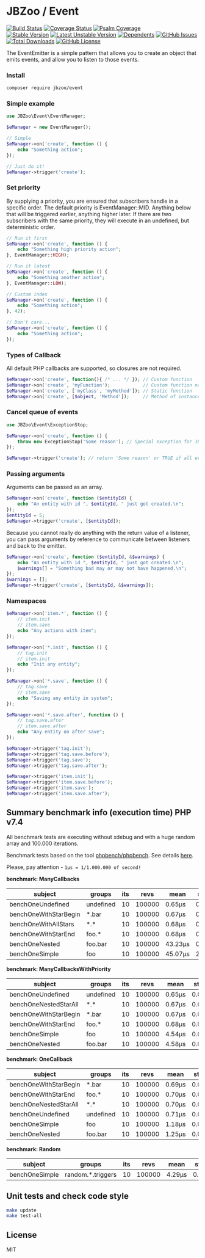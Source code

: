 # JBZoo / Event

[![Build Status](https://travis-ci.org/JBZoo/Event.svg?branch=master)](https://travis-ci.org/JBZoo/Event)    [![Coverage Status](https://coveralls.io/repos/JBZoo/Event/badge.svg)](https://coveralls.io/github/JBZoo/Event?branch=master)    [![Psalm Coverage](https://shepherd.dev/github/JBZoo/Event/coverage.svg)](https://shepherd.dev/github/JBZoo/Event)    
[![Stable Version](https://poser.pugx.org/jbzoo/event/version)](https://packagist.org/packages/jbzoo/event)    [![Latest Unstable Version](https://poser.pugx.org/jbzoo/event/v/unstable)](https://packagist.org/packages/jbzoo/event)    [![Dependents](https://poser.pugx.org/jbzoo/event/dependents)](https://packagist.org/packages/jbzoo/event/dependents?order_by=downloads)    [![GitHub Issues](https://img.shields.io/github/issues/jbzoo/event)](https://github.com/JBZoo/Event/issues)    [![Total Downloads](https://poser.pugx.org/jbzoo/event/downloads)](https://packagist.org/packages/jbzoo/event/stats)    [![GitHub License](https://img.shields.io/github/license/jbzoo/event)](https://github.com/JBZoo/Event/blob/master/LICENSE)


The EventEmitter is a simple pattern that allows you to create an object that emits events, and allow you to listen to those events.

### Install
```sh
composer require jbzoo/event
```


### Simple example
```php
use JBZoo\Event\EventManager;

$eManager = new EventManager();

// Simple
$eManager->on('create', function () {
    echo "Something action";
});

// Just do it!
$eManager->trigger('create');
```


### Set priority
By supplying a priority, you are ensured that subscribers handle in a specific order. The default priority is EventManager::MID.
Anything below that will be triggered earlier, anything higher later.
If there are two subscribers with the same priority, they will execute in an undefined, but deterministic order.
```php
// Run it first
$eManager->on('create', function () {
    echo "Something high priority action";
}, EventManager::HIGH);

// Run it latest
$eManager->on('create', function () {
    echo "Something another action";
}, EventManager::LOW);

// Custom index
$eManager->on('create', function () {
    echo "Something action";
}, 42);

// Don't care...
$eManager->on('create', function () {
    echo "Something action";
});
```

### Types of Callback
All default PHP callbacks are supported, so closures are not required.
```php
$eManager->on('create', function(){ /* ... */ }); // Custom function
$eManager->on('create', 'myFunction');            // Custom function name
$eManager->on('create', ['myClass', 'myMethod']); // Static function
$eManager->on('create', [$object, 'Method']);     // Method of instance
```


###  Cancel queue of events
```php
use JBZoo\Event\ExceptionStop;

$eManager->on('create', function () {
    throw new ExceptionStop('Some reason'); // Special exception for JBZoo/Event
});

$eManager->trigger('create'); // return 'Some reason' or TRUE if all events done
```


### Passing arguments
Arguments can be passed as an array.
```php
$eManager->on('create', function ($entityId) {
    echo "An entity with id ", $entityId, " just got created.\n";
});
$entityId = 5;
$eManager->trigger('create', [$entityId]);
```

Because you cannot really do anything with the return value of a listener, you can pass arguments by reference to communicate between listeners and back to the emitter.
```php
$eManager->on('create', function ($entityId, &$warnings) {
    echo "An entity with id ", $entityId, " just got created.\n";
    $warnings[] = "Something bad may or may not have happened.\n";
});
$warnings = [];
$eManager->trigger('create', [$entityId, &$warnings]);
```

### Namespaces
```php
$eManager->on('item.*', function () {
    // item.init
    // item.save
    echo "Any actions with item";
});

$eManager->on('*.init', function () {
    // tag.init
    // item.init
    echo "Init any entity";
});

$eManager->on('*.save', function () {
    // tag.save
    // item.save
    echo "Saving any entity in system";
});

$eManager->on('*.save.after', function () {
    // tag.save.after
    // item.save.after
    echo "Any entity on after save";
});

$eManager->trigger('tag.init');
$eManager->trigger('tag.save.before');
$eManager->trigger('tag.save');
$eManager->trigger('tag.save.after');

$eManager->trigger('item.init');
$eManager->trigger('item.save.before');
$eManager->trigger('item.save');
$eManager->trigger('item.save.after');
```


## Summary benchmark info (execution time) PHP v7.4
All benchmark tests are executing without xdebug and with a huge random array and 100.000 iterations.

Benchmark tests based on the tool [phpbench/phpbench](https://github.com/phpbench/phpbench). See details [here](tests/phpbench).   

Please, pay attention - `1μs = 1/1.000.000 of second!`

**benchmark: ManyCallbacks**

subject | groups | its | revs | mean | stdev | rstdev | mem_real | diff
 --- | --- | --- | --- | --- | --- | --- | --- | --- 
benchOneUndefined | undefined | 10 | 100000 | 0.65μs | 0.01μs | 1.00% | 6,291,456b | 1.00x
benchOneWithStarBegin | *.bar | 10 | 100000 | 0.67μs | 0.01μs | 1.44% | 6,291,456b | 1.04x
benchOneWithAllStars | \*.\* | 10 | 100000 | 0.68μs | 0.03μs | 4.18% | 6,291,456b | 1.04x
benchOneWithStarEnd | foo.* | 10 | 100000 | 0.68μs | 0.01μs | 1.24% | 6,291,456b | 1.04x
benchOneNested | foo.bar | 10 | 100000 | 43.23μs | 0.46μs | 1.07% | 6,291,456b | 66.56x
benchOneSimple | foo | 10 | 100000 | 45.07μs | 2.63μs | 5.83% | 6,291,456b | 69.39x

**benchmark: ManyCallbacksWithPriority**

subject | groups | its | revs | mean | stdev | rstdev | mem_real | diff
 --- | --- | --- | --- | --- | --- | --- | --- | --- 
benchOneUndefined | undefined | 10 | 100000 | 0.65μs | 0.01μs | 1.35% | 6,291,456b | 1.00x
benchOneNestedStarAll | \*.\* | 10 | 100000 | 0.67μs | 0.01μs | 1.34% | 6,291,456b | 1.03x
benchOneWithStarBegin | *.bar | 10 | 100000 | 0.67μs | 0.01μs | 1.10% | 6,291,456b | 1.04x
benchOneWithStarEnd | foo.* | 10 | 100000 | 0.68μs | 0.01μs | 1.13% | 6,291,456b | 1.05x
benchOneSimple | foo | 10 | 100000 | 4.54μs | 0.02μs | 0.35% | 6,291,456b | 7.03x
benchOneNested | foo.bar | 10 | 100000 | 4.58μs | 0.04μs | 0.81% | 6,291,456b | 7.10x

**benchmark: OneCallback**

subject | groups | its | revs | mean | stdev | rstdev | mem_real | diff
 --- | --- | --- | --- | --- | --- | --- | --- | --- 
benchOneWithStarBegin | *.bar | 10 | 100000 | 0.69μs | 0.03μs | 4.00% | 6,291,456b | 1.00x
benchOneWithStarEnd | foo.* | 10 | 100000 | 0.70μs | 0.03μs | 4.22% | 6,291,456b | 1.00x
benchOneNestedStarAll | \*.\* | 10 | 100000 | 0.70μs | 0.04μs | 6.02% | 6,291,456b | 1.01x
benchOneUndefined | undefined | 10 | 100000 | 0.71μs | 0.05μs | 7.44% | 6,291,456b | 1.02x
benchOneSimple | foo | 10 | 100000 | 1.18μs | 0.03μs | 2.27% | 6,291,456b | 1.70x
benchOneNested | foo.bar | 10 | 100000 | 1.25μs | 0.03μs | 2.46% | 6,291,456b | 1.81x

**benchmark: Random**

subject | groups | its | revs | mean | stdev | rstdev | mem_real | diff
 --- | --- | --- | --- | --- | --- | --- | --- | --- 
benchOneSimple | random.*.triggers | 10 | 100000 | 4.29μs | 0.33μs | 7.69% | 6,291,456b | 1.00x


## Unit tests and check code style
```sh
make update
make test-all
```


## License

MIT
